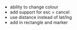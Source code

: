  - ability to change colour
 - add support for esc = cancel
 - use distance instead of lat/lng
 - add in rectangle and marker